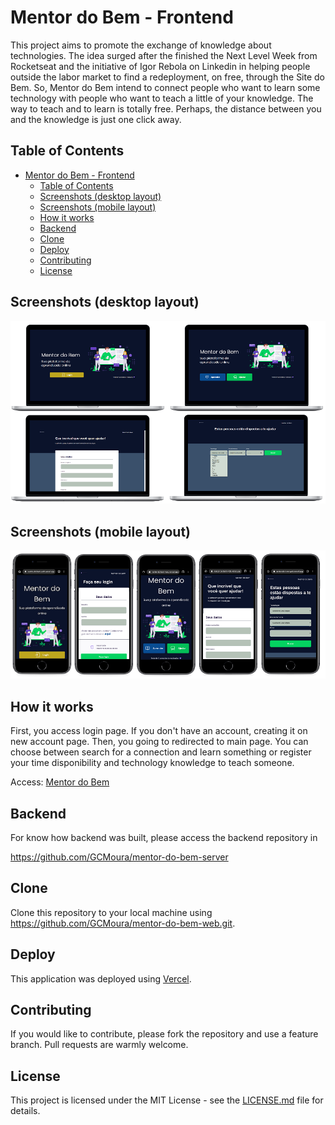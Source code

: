 # Mentor do Bem - Frontend

This project aims to promote the exchange of knowledge about technologies. The idea surged after the finished the Next Level Week from Rocketseat and the initiative of Igor Rebola on Linkedin in helping people outside the labor market to find a redeployment, on free, through the Site do Bem. 
So, Mentor do Bem intend to connect people who want to learn some technology with people who want to teach a little of your knowledge.  The way to teach and to learn is totally free. Perhaps, the distance between you and the knowledge is just one click away.

## Table of Contents
- [Mentor do Bem - Frontend](#mentor-do-bem---frontend)
  - [Table of Contents](#table-of-contents)
  - [Screenshots (desktop layout)](#screenshots-desktop-layout)
  - [Screenshots (mobile layout)](#screenshots-mobile-layout)
  - [How it works](#how-it-works)
  - [Backend](#backend)
  - [Clone](#clone)
  - [Deploy](#deploy)
  - [Contributing](#contributing)
  - [License](#license)

## Screenshots (desktop layout)
![Desktop](https://raw.githubusercontent.com/GCMoura/mentor-do-bem-web/master/src/assets/images/screenshots/desktop.png)

## Screenshots (mobile layout)
![Mobile](https://raw.githubusercontent.com/GCMoura/mentor-do-bem-web/master/src/assets/images/screenshots/mobile.png)


## How it works
First, you access login page. If you don't have an account, creating it on new account page. Then, you going to redirected to main page. You can choose between search for a connection and learn something or register your time disponibility and technology knowledge to teach someone.

Access: [Mentor do Bem](https://mentor-do-bem-web.vercel.app/)

## Backend
For know how backend was built, please access the backend repository in

https://github.com/GCMoura/mentor-do-bem-server

## Clone
Clone this repository to your local machine using https://github.com/GCMoura/mentor-do-bem-web.git.

## Deploy
This application was deployed using [Vercel](https://vercel.com/).

## Contributing
If you would like to contribute, please fork the repository and use a feature branch. Pull requests are warmly welcome.

## License
This project is licensed under the MIT License - see the [LICENSE.md](LICENSE.md) file for details.
